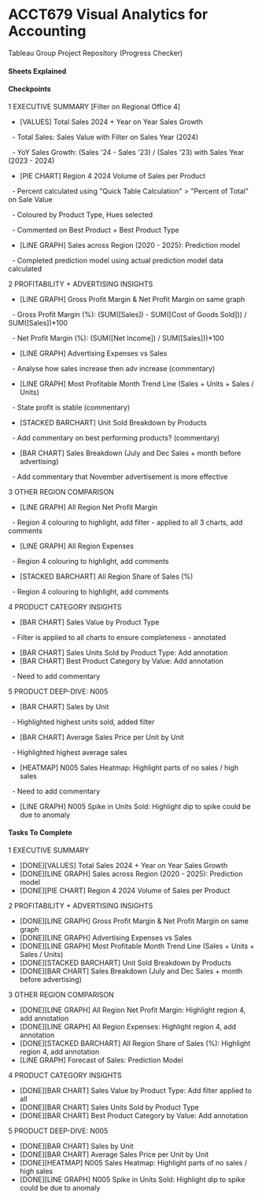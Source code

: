 # ACCT679 Visual Analytics for Accounting



Tableau Group Project Repository (Progress Checker)



#### Sheets Explained



#### Checkpoints

1 EXECUTIVE SUMMARY \[Filter on Regional Office 4]

* \[VALUES] Total Sales 2024 + Year on Year Sales Growth

    - Total Sales: Sales Value with Filter on Sales Year (2024)

    - YoY Sales Growth: (Sales '24 - Sales '23) / (Sales '23) with Sales Year (2023 - 2024)

* \[PIE CHART] Region 4 2024 Volume of Sales per Product

    - Percent calculated using "Quick Table Calculation" > "Percent of Total" on Sale Value

    - Coloured by Product Type, Hues selected

    - Commented on Best Product + Best Product Type

* \[LINE GRAPH] Sales across Region (2020 - 2025): Prediction model

    - Completed prediction model using actual prediction model data calculated



2 PROFITABILITY + ADVERTISING INSIGHTS

* \[LINE GRAPH] Gross Profit Margin \& Net Profit Margin on same graph

    - Gross Profit Margin (%): (SUM(\[Sales]) - SUM(\[Cost of Goods Sold])) / SUM(\[Sales])\*100

    - Net Profit Margin (%): (SUM(\[Net Income]) / SUM(\[Sales]))\*100

* \[LINE GRAPH] Advertising Expenses vs Sales

    - Analyse how sales increase then adv increase (commentary)

* \[LINE GRAPH] Most Profitable Month Trend Line (Sales + Units + Sales / Units)

    - State profit is stable (commentary)

* \[STACKED BARCHART] Unit Sold Breakdown by Products

    - Add commentary on best performing products? (commentary)

* \[BAR CHART] Sales Breakdown (July and Dec Sales + month before advertising)

    - Add commentary that November advertisement is more effective



3 OTHER REGION COMPARISON

* \[LINE GRAPH] All Region Net Profit Margin

    - Region 4 colouring to highlight, add filter - applied to all 3 charts, add comments

* \[LINE GRAPH] All Region Expenses

    - Region 4 colouring to highlight, add comments

* \[STACKED BARCHART] All Region Share of Sales (%)

    - Region 4 colouring to highlight, add comments



4 PRODUCT CATEGORY INSIGHTS

* \[BAR CHART] Sales Value by Product Type

    - Filter is applied to all charts to ensure completeness - annotated

* \[BAR CHART] Sales Units Sold by Product Type: Add annotation
* \[BAR CHART] Best Product Category by Value: Add annotation

    - Need to add commentary



5 PRODUCT DEEP-DIVE: N005

* \[BAR CHART] Sales by Unit

&nbsp;   - Highlighted highest units sold, added filter

* \[BAR CHART] Average Sales Price per Unit by Unit

&nbsp;   - Highlighted highest average sales

* \[HEATMAP] N005 Sales Heatmap: Highlight parts of no sales / high sales

&nbsp;   - Need to add commentary

* \[LINE GRAPH] N005 Spike in Units Sold: Highlight dip to spike could be due to anomaly



#### Tasks To Complete

1 EXECUTIVE SUMMARY

* \[DONE]\[VALUES] Total Sales 2024 + Year on Year Sales Growth
* \[DONE]\[LINE GRAPH] Sales across Region (2020 - 2025): Prediction model
* \[DONE]\[PIE CHART] Region 4 2024 Volume of Sales per Product



2 PROFITABILITY + ADVERTISING INSIGHTS

* \[DONE]\[LINE GRAPH] Gross Profit Margin \& Net Profit Margin on same graph
* \[DONE]\[LINE GRAPH] Advertising Expenses vs Sales
* \[DONE]\[LINE GRAPH] Most Profitable Month Trend Line (Sales + Units + Sales / Units)
* \[DONE]\[STACKED BARCHART] Unit Sold Breakdown by Products
* \[DONE]\[BAR CHART] Sales Breakdown (July and Dec Sales + month before advertising)



3 OTHER REGION COMPARISON

* \[DONE]\[LINE GRAPH] All Region Net Profit Margin: Highlight region 4, add annotation
* \[DONE]\[LINE GRAPH] All Region Expenses: Highlight region 4, add annotation
* \[DONE]\[STACKED BARCHART] All Region Share of Sales (%): Highlight region 4, add annotation
* \[LINE GRAPH] Forecast of Sales: Prediction Model



4 PRODUCT CATEGORY INSIGHTS

* \[DONE]\[BAR CHART] Sales Value by Product Type: Add filter applied to all
* \[DONE]\[BAR CHART] Sales Units Sold by Product Type
* \[DONE]\[BAR CHART] Best Product Category by Value: Add annotation



5 PRODUCT DEEP-DIVE: N005

* \[DONE]\[BAR CHART] Sales by Unit
* \[DONE]\[BAR CHART] Average Sales Price per Unit by Unit
* \[DONE]\[HEATMAP] N005 Sales Heatmap: Highlight parts of no sales / high sales
* \[DONE]\[LINE GRAPH] N005 Spike in Units Sold: Highlight dip to spike could be due to anomaly
